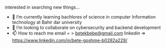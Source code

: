 interested in searching new things...
- 🌱 I’m currently learning bachlores of science in computer Information technology at Bahir dar university
- 💞️ I’m looking to collaborate on cybersecurity and backend development
- 📫 How to reach me email = > betekbebe@gmail.com  linkedin => https://www.linkedin.com/in/bete-goshme-b0282a229/
<!---
bete7512/bete7512 is a ✨ special ✨ repository because its `README.md` (this file) appears on your GitHub profile.
You can click the Preview link to take a look at your changes.
--->
